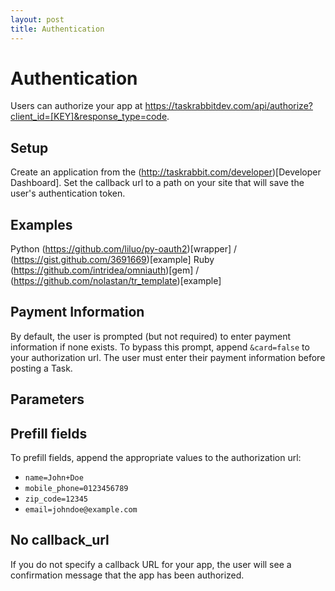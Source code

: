 ```yaml
---
layout: post
title: Authentication
---
```

# Authentication

Users can authorize your app at https://taskrabbitdev.com/api/authorize?client_id=[KEY]&response_type=code.

## Setup

Create an application from the (http://taskrabbit.com/developer)[Developer Dashboard]. Set the callback url to a path on your site that will save the user's authentication token.

## Examples

Python (https://github.com/liluo/py-oauth2)[wrapper] / (https://gist.github.com/3691669)[example]
Ruby (https://github.com/intridea/omniauth)[gem] / (https://github.com/nolastan/tr_template)[example]

## Payment Information
By default, the user is prompted (but not required) to enter payment information if none exists. To bypass this prompt, append `&card=false` to your authorization url. The user must enter their payment information before posting a Task.

## Parameters

## Prefill fields
To prefill fields, append the appropriate values to the authorization url:

* `name=John+Doe`
* `mobile_phone=0123456789`
* `zip_code=12345`
* `email=johndoe@example.com`

## No callback_url
If you do not specify a callback URL for your app, the user will see a confirmation message that the app has been authorized.
